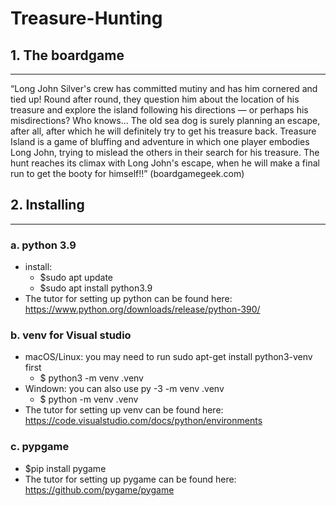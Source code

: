 # Treasure-Hunting

## 1. The boardgame
<hr style="solid gray">
“Long John Silver's crew has committed mutiny and has him cornered and tied up!
Round after round, they question him about the location of his treasure and explore the island following his directions — or perhaps his misdirections? Who knows... The old sea dog is surely planning an escape, after all, after which he will definitely try to get his treasure back. Treasure Island is a game of bluffing and adventure in which one player embodies Long John, trying to mislead the others in their search for his treasure. The hunt reaches its climax with Long John's escape, when he will make a final run to get the booty for himself!!” (boardgamegeek.com)


## 2. Installing
<hr style="solid gray">

### a. python 3.9
   - install:
      - $sudo apt update
      - $sudo apt install python3.9
   - The tutor for setting up python can be found here: https://www.python.org/downloads/release/python-390/ 
   
### b. venv for Visual studio
   - macOS/Linux: you may need to run sudo apt-get install python3-venv first
      - $ python3 -m venv .venv
   - Windown: you can also use py -3 -m venv .venv
      - $ python -m venv .venv
   - The tutor for setting up venv can be found here: https://code.visualstudio.com/docs/python/environments 
    
### c. pypgame
   - $pip install pygame
   - The tutor for setting up pygame can be found here: https://github.com/pygame/pygame





